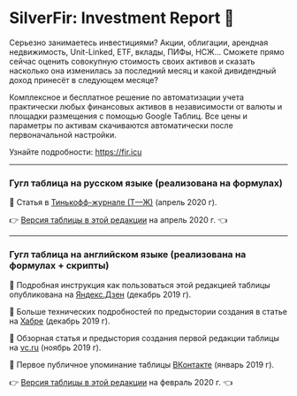 # SilverFir: Investment Report :evergreen_tree:
Серьезно занимаетесь инвестициями? Акции, облигации, арендная недвижимость, Unit-Linked, ETF, вклады, ПИФы, НСЖ… Сможете прямо сейчас оценить совокупную стоимость своих активов и сказать насколько она изменилась за последний месяц и какой дивидендный доход принесёт в следующем месяце?

Комплексное и бесплатное решение по автоматизации учета практически любых финансовых активов в независимости от валюты и площадки размещения с помощью Google Таблиц. Все цены и параметры по активам скачиваются автоматически после первоначальной настройки.

Узнайте подробности: https://fir.icu

* * * * *

### Гугл таблица на русском языке (реализована на формулах)
:round_pushpin: Статья в [Тинькофф-журнале (Т—Ж)](https://journal.tinkoff.ru/investment-report/) (апрель 2020 г).

:point_right: [Версия таблицы в этой редакции](https://docs.google.com/spreadsheets/d/12WxMr2dpx9tHUVGU5uL0KCmlj3khIP6PI9cZ0xLmbuA/edit?usp=sharing) на апрель 2020 г. :point_left:

* * * * *

### Гугл таблица на английском языке (реализована на формулах + скрипты)
:round_pushpin: Подробная инструкция как пользоваться этой редакцией таблицы опубликована на [Яндекс.Дзен](https://zen.yandex.ru/media/id/5dfb4f5af73d9d00ae13157e/googletablica-pomojet-podschitat-vashi-finansovye-aktivy--5dfb53f91febd400b9d08780?ref=github.com) (декабрь 2019 г).

:round_pushpin: Больше технических подробностей по предыстории создания в статье на [Хабре](https://habr.com/ru/post/477920/#Google) (декабрь 2019 г).

:round_pushpin: Обзорная статья и предыстория создания первой редакции таблицы на [vc.ru](https://vc.ru/finance/92990-upravlencheskiy-uchet-lichnyh-aktivov) (ноябрь 2019 г).

:round_pushpin: Первое публичное упоминание таблицы [ВКонтакте](https://vk.com/mshardin?w=wall1763465_1791) (январь 2019 г).

:point_right: [Версия таблицы в этой редакции](https://docs.google.com/spreadsheets/d/1iNhWf2WdEFzD41gd6Zl98ILGu4KBg8Hr9gETJHr-4bc/edit?usp=sharing) на февраль 2020 г. :point_left:

